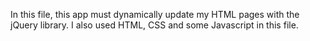 In this file, this app must dynamically update my HTML pages with the jQuery library.
I also used HTML, CSS and some Javascript in this file.
